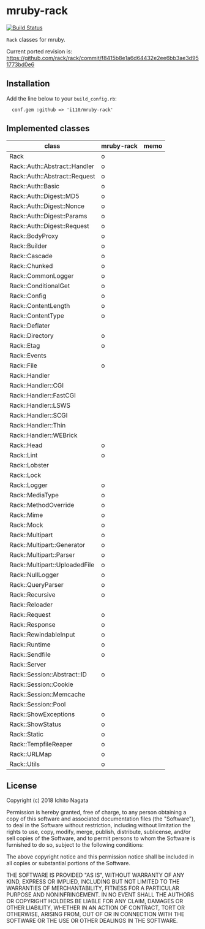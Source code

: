 mruby-rack
========
[![Build Status](https://travis-ci.org/i110/mruby-rack.svg?branch=master)](https://travis-ci.org/i110/mruby-rack)

`Rack` classes for mruby.

Current ported revision is: https://github.com/rack/rack/commit/f8415b8e1a6d64432e2ee6bb3ae3d951773bd0e6

## Installation
Add the line below to your `build_config.rb`:

```
  conf.gem :github => 'i110/mruby-rack'
```

## Implemented classes

| class                           | mruby-rack | memo |
| ------------------------------- | -------- | ---- |
| Rack                            |    o     |      |
| Rack::Auth::Abstract::Handler   |    o     |      |
| Rack::Auth::Abstract::Request   |    o     |      |
| Rack::Auth::Basic               |    o     |      |
| Rack::Auth::Digest::MD5         |    o     |      |
| Rack::Auth::Digest::Nonce       |    o     |      |
| Rack::Auth::Digest::Params      |    o     |      |
| Rack::Auth::Digest::Request     |    o     |      |
| Rack::BodyProxy                 |    o     |      |
| Rack::Builder                   |    o     |      |
| Rack::Cascade                   |    o     |      |
| Rack::Chunked                   |    o     |      |
| Rack::CommonLogger              |    o     |      |
| Rack::ConditionalGet            |    o     |      |
| Rack::Config                    |    o     |      |
| Rack::ContentLength             |    o     |      |
| Rack::ContentType               |    o     |      |
| Rack::Deflater                  |          |      |
| Rack::Directory                 |    o     |      |
| Rack::Etag                      |    o     |      |
| Rack::Events                    |          |      |
| Rack::File                      |    o     |      |
| Rack::Handler                   |          |      |
| Rack::Handler::CGI              |          |      |
| Rack::Handler::FastCGI          |          |      |
| Rack::Handler::LSWS             |          |      |
| Rack::Handler::SCGI             |          |      |
| Rack::Handler::Thin             |          |      |
| Rack::Handler::WEBrick          |          |      |
| Rack::Head                      |    o     |      |
| Rack::Lint                      |    o     |      |
| Rack::Lobster                   |          |      |
| Rack::Lock                      |          |      |
| Rack::Logger                    |    o     |      |
| Rack::MediaType                 |    o     |      |
| Rack::MethodOverride            |    o     |      |
| Rack::Mime                      |    o     |      |
| Rack::Mock                      |    o     |      |
| Rack::Multipart                 |    o     |      |
| Rack::Multipart::Generator      |    o     |      |
| Rack::Multipart::Parser         |    o     |      |
| Rack::Multipart::UploadedFile   |    o     |      |
| Rack::NullLogger                |    o     |      |
| Rack::QueryParser               |    o     |      |
| Rack::Recursive                 |    o     |      |
| Rack::Reloader                  |          |      |
| Rack::Request                   |    o     |      |
| Rack::Response                  |    o     |      |
| Rack::RewindableInput           |    o     |      |
| Rack::Runtime                   |    o     |      |
| Rack::Sendfile                  |    o     |      |
| Rack::Server                    |          |      |
| Rack::Session::Abstract::ID     |    o     |      |
| Rack::Session::Cookie           |          |      |
| Rack::Session::Memcache         |          |      |
| Rack::Session::Pool             |          |      |
| Rack::ShowExceptions            |    o     |      |
| Rack::ShowStatus                |    o     |      |
| Rack::Static                    |    o     |      |
| Rack::TempfileReaper            |    o     |      |
| Rack::URLMap                    |    o     |      |
| Rack::Utils                     |    o     |      |

## License

Copyright (c) 2018 Ichito Nagata

Permission is hereby granted, free of charge, to any person obtaining a 
copy of this software and associated documentation files (the "Software"), 
to deal in the Software without restriction, including without limitation 
the rights to use, copy, modify, merge, publish, distribute, sublicense, 
and/or sell copies of the Software, and to permit persons to whom the 
Software is furnished to do so, subject to the following conditions:

The above copyright notice and this permission notice shall be included in 
all copies or substantial portions of the Software.

THE SOFTWARE IS PROVIDED "AS IS", WITHOUT WARRANTY OF ANY KIND, EXPRESS OR 
IMPLIED, INCLUDING BUT NOT LIMITED TO THE WARRANTIES OF MERCHANTABILITY, 
FITNESS FOR A PARTICULAR PURPOSE AND NONINFRINGEMENT. IN NO EVENT SHALL THE 
AUTHORS OR COPYRIGHT HOLDERS BE LIABLE FOR ANY CLAIM, DAMAGES OR OTHER 
LIABILITY, WHETHER IN AN ACTION OF CONTRACT, TORT OR OTHERWISE, ARISING 
FROM, OUT OF OR IN CONNECTION WITH THE SOFTWARE OR THE USE OR OTHER 
DEALINGS IN THE SOFTWARE.
